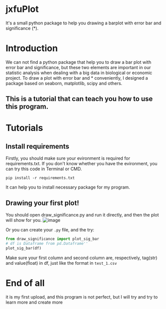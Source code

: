 # jxfuPlot
It's a small python package to help you drawing a barplot with error bar and significance (*).

# Introduction
  We can not find a python package that help you to draw a bar plot with error bar and significance, but these two elements are important in our statistic analysis when dealing with a big data in biological or economic project. To draw a plot with error bar and * conveniently, I designed a package based on seaborn, matplotlib, scipy and others.
  
  This is a tutorial that can teach you how to use this program.
---
# Tutorials
## Install requirements
  Firstly, you should make sure your evironment is required for requirements.txt. If you don't know whether you have the evironment, you can try this code in Terminal or CMD.
  ```
  pip install -r requirements.txt
  ```
  It can help you to install necessary package for my program.

## Drawing your first plot!
  You should open draw_significance.py and run it directly, and then the plot will show for you.
  ![image](https://user-images.githubusercontent.com/65908422/221524862-5c06c078-c028-4b30-aa51-50a84620a3e5.png)

  Or you can create your `.py` file, and the try:
  ```python
  from draw_significance import plot_sig_bar
  # df is Dataframe from pd.Dataframe''
  plot_sig_bar(df)
  ```
  Make sure your first column and second column are, respectively, tag(str) and value(float) in df, just like the format in `test_1.csv`

# End of all
  it is my first upload, and this program is not perfect, but I will try and try to learn more and create more
